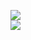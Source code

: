 [![](https://img.shields.io/badge/Made%20With-Github%20Spray-lightgrey.svg?style=for-the-badge&logo=github)](https://github.com/Annihil/github-spray#30773)  
[![](https://i.imgur.com/2DrTn0Z.gif)](https://github.com/Annihil/github-spray)